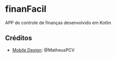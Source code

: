 # finanFacil
APP de controle de finanças desenvolvido em Kotlin


## Créditos 
- [Mobile Design](https://www.figma.com/file/FEdwGuwKluZSWjUwjAbwIv/O-melhor?type=design&node-id=0-1&mode=design): @MatheusPCV